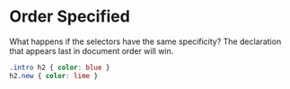 # Order Specified

What happens if the selectors have the same specificity? The declaration that appears last in document order will win.

```css
.intro h2 { color: blue }
h2.new { color: lime }
```